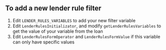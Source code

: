 ## To add a new lender rule filter	

1. Edit `LENDER_RULES_VARIABLES` to add your new filter variable	
2. Edit `LenderRulesInitializator`, and modify `getLenderRulesVariables` to get the value of your variable from the loan	
3. Edit `LenderRulesFormOperator` and `LenderRulesFormValue` if this variable can only have specific values